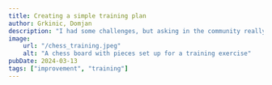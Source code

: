 ```yaml
---
title: Creating a simple training plan
author: Grkinic, Domjan
description: "I had some challenges, but asking in the community really helped!"
image:
    url: "/chess_training.jpeg"
    alt: "A chess board with pieces set up for a training exercise"
pubDate: 2024-03-13
tags: ["improvement", "training"]
---
```

